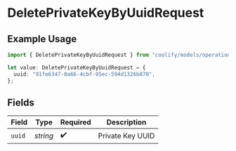 # DeletePrivateKeyByUuidRequest

## Example Usage

```typescript
import { DeletePrivateKeyByUuidRequest } from "coolify/models/operations";

let value: DeletePrivateKeyByUuidRequest = {
  uuid: "91fe6347-0a66-4cbf-95ec-594d1326b870",
};
```

## Fields

| Field              | Type               | Required           | Description        |
| ------------------ | ------------------ | ------------------ | ------------------ |
| `uuid`             | *string*           | :heavy_check_mark: | Private Key UUID   |